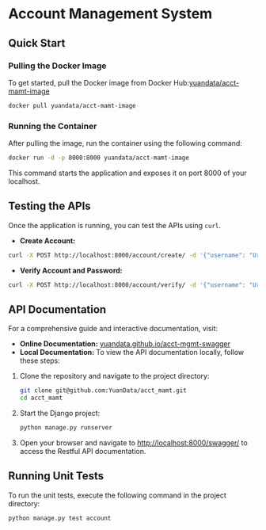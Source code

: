 # Account Management System

## Quick Start
### Pulling the Docker Image
To get started, pull the Docker image from Docker Hub:[yuandata/acct-mamt-image](https://hub.docker.com/r/yuandata/acct-mamt-image)
```sh
docker pull yuandata/acct-mamt-image
```

### Running the Container
After pulling the image, run the container using the following command:
```sh
docker run -d -p 8000:8000 yuandata/acct-mamt-image
```
This command starts the application and exposes it on port 8000 of your localhost.

## Testing the APIs
Once the application is running, you can test the APIs using `curl`.

- **Create Account:**
```sh
curl -X POST http://localhost:8000/account/create/ -d '{"username": "Urban", "password": "123456Ab"}' -H "Content-Type: application/json"
```
- **Verify Account and Password:**
```sh
curl -X POST http://localhost:8000/account/verify/ -d '{"username": "Urban", "password": "123456Ab"}' -H "Content-Type: application/json"
```

## API Documentation
For a comprehensive guide and interactive documentation, visit:
- **Online Documentation:** [yuandata.github.io/acct-mgmt-swagger](https://yuandata.github.io/acct-mgmt-swagger/)
- **Local Documentation:** To view the API documentation locally, follow these steps:

1. Clone the repository and navigate to the project directory:
    ```sh
    git clone git@github.com:YuanData/acct_mamt.git
    cd acct_mamt
    ```
2. Start the Django project:
    ```sh
    python manage.py runserver
    ```
3. Open your browser and navigate to [http://localhost:8000/swagger/](http://localhost:8000/swagger/) to access the Restful API documentation.


## Running Unit Tests
To run the unit tests, execute the following command in the project directory:
```sh
python manage.py test account
```
